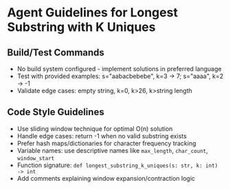 # Agent Guidelines for Longest Substring with K Uniques

## Build/Test Commands
- No build system configured - implement solutions in preferred language
- Test with provided examples: s="aabacbebebe", k=3 → 7; s="aaaa", k=2 → -1
- Validate edge cases: empty string, k=0, k>26, k>string length

## Code Style Guidelines
- Use sliding window technique for optimal O(n) solution
- Handle edge cases: return -1 when no valid substring exists
- Prefer hash maps/dictionaries for character frequency tracking
- Variable names: use descriptive names like `max_length`, `char_count`, `window_start`
- Function signature: `def longest_substring_k_uniques(s: str, k: int) -> int`
- Add comments explaining window expansion/contraction logic
